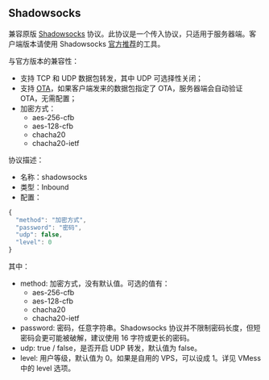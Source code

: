 ## Shadowsocks
兼容原版 [Shadowsocks](https://zh.wikipedia.org/wiki/Shadowsocks) 协议。此协议是一个传入协议，只适用于服务器端。客户端版本请使用 Shadowsocks [官方推荐](https://shadowsocks.org/en/download/clients.html)的工具。

与官方版本的兼容性：
* 支持 TCP 和 UDP 数据包转发，其中 UDP 可选择性关闭；
* 支持 [OTA](https://shadowsocks.org/en/spec/one-time-auth.html)，如果客户端发来的数据包指定了 OTA，服务器端会自动验证 OTA，无需配置；
* 加密方式：
  * aes-256-cfb
  * aes-128-cfb
  * chacha20
  * chacha20-ietf

协议描述：
* 名称：shadowsocks
* 类型：Inbound
* 配置：
```javascript
{
  "method": "加密方式",
  "password": "密码",
  "udp": false,
  "level": 0
}
```

其中：
* method: 加密方式，没有默认值。可选的值有：
  * aes-256-cfb
  * aes-128-cfb
  * chacha20
  * chacha20-ietf
* password: 密码，任意字符串。Shadowsocks 协议并不限制密码长度，但短密码会更可能被破解，建议使用 16 字符或更长的密码。
* udp: true / false，是否开启 UDP 转发，默认值为 false。
* level: 用户等级，默认值为 0。如果是自用的 VPS，可以设成 1。详见 VMess 中的 level 选项。
